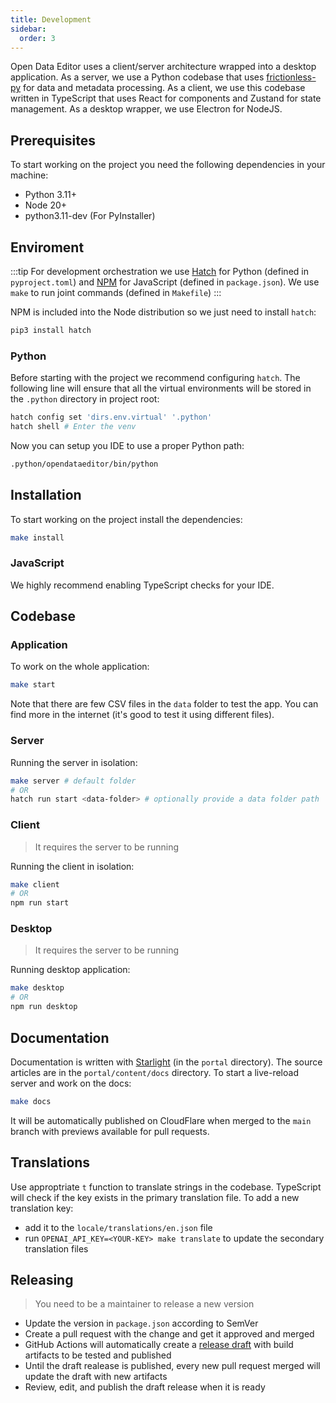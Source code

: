 ```yaml
---
title: Development
sidebar:
  order: 3
---
```


Open Data Editor uses a client/server architecture wrapped into a desktop application. As a server, we use a Python codebase that uses [frictionless-py](https://framework.frictionlessdata.io/) for data and metadata processing. As a client, we use this codebase written in TypeScript that uses React for components and Zustand for state management. As a desktop wrapper, we use Electron for NodeJS.

## Prerequisites

To start working on the project you need the following dependencies in your machine:

- Python 3.11+
- Node 20+
- python3.11-dev (For PyInstaller)

## Enviroment

:::tip
For development orchestration we use [Hatch](https://github.com/pypa/hatch) for Python (defined in `pyproject.toml`) and [NPM](https://docs.npmjs.com/cli/) for JavaScript (defined in `package.json`). We use `make` to run joint commands (defined in `Makefile`)
:::

NPM is included into the Node distribution so we just need to install `hatch`:

```bash
pip3 install hatch
```

### Python

Before starting with the project we recommend configuring `hatch`. The following line will ensure that all the virtual environments will be stored in the `.python` directory in project root:

```bash
hatch config set 'dirs.env.virtual' '.python'
hatch shell # Enter the venv
```

Now you can setup you IDE to use a proper Python path:

```bash
.python/opendataeditor/bin/python
```

## Installation

To start working on the project install the dependencies:

```bash
make install
```

### JavaScript

We highly recommend enabling TypeScript checks for your IDE.

## Codebase

### Application

To work on the whole application:

```bash
make start
```

Note that there are few CSV files in the `data` folder to test the app. You can find more in the internet (it's good to test it using different files).

### Server

Running the server in isolation:

```bash
make server # default folder
# OR
hatch run start <data-folder> # optionally provide a data folder path
```

### Client

> It requires the server to be running

Running the client in isolation:

```bash
make client
# OR
npm run start
```

### Desktop

> It requires the server to be running

Running desktop application:

```bash
make desktop
# OR
npm run desktop
```

## Documentation

Documentation is written with [Starlight](https://starlight.astro.build/) (in the `portal` directory). The source articles are in the `portal/content/docs` directory. To start a live-reload server and work on the docs:

```bash
make docs
```

It will be automatically published on CloudFlare when merged to the `main` branch with previews available for pull requests.

## Translations

Use approptriate `t` function to translate strings in the codebase. TypeScript will check if the key exists in the primary translation file. To add a new translation key:

- add it to the `locale/translations/en.json` file
- run `OPENAI_API_KEY=<YOUR-KEY> make translate` to update the secondary translation files

## Releasing

> You need to be a maintainer to release a new version

- Update the version in `package.json` according to SemVer
- Create a pull request with the change and get it approved and merged
- GitHub Actions will automatically create a [release draft](https://github.com/okfn/opendataeditor/releases) with build artifacts to be tested and published
- Until the draft realease is published, every new pull request merged will update the draft with new artifacts
- Review, edit, and publish the draft release when it is ready
